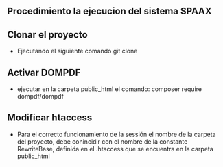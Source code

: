 ﻿## Procedimiento la ejecucion del sistema SPAAX
 
 ## Clonar el proyecto 
 
 - Ejecutando el siguiente comando git clone 
 
 ## Activar DOMPDF 
 - ejecutar en la carpeta public_html el comando: composer require dompdf/dompdf
 
 ## Modificar htaccess
 - Para el correcto funcionamiento de la sessión el nombre de la carpeta del proyecto, debe conincidir con el nombre de la constante RewriteBase, definida en el .htaccess que se encuentra en la carpeta public_html
